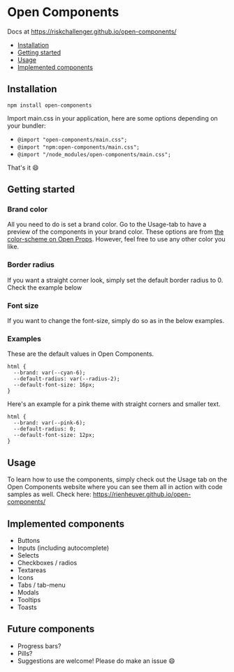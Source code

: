 # Open Components

Docs at https://riskchallenger.github.io/open-components/

- [Installation](#installation)
- [Getting started](#getting-started)
- [Usage](#usage)
- [Implemented components](#implemented-components)

## Installation

`npm install open-components`

Import main.css in your application, here are some options depending on your bundler:

- `@import "open-components/main.css";`
- `@import "npm:open-components/main.css";`
- `@import "/node_modules/open-components/main.css";`

That's it 😄

## Getting started

### Brand color

All you need to do is set a brand color. Go to the Usage-tab to have a preview of the components in your brand color. These options are from
[the color-scheme on Open Props](https://open-props.style/#colors). However, feel free to use any other color you like.

### Border radius

If you want a straight corner look, simply set the default border radius to 0. Check the example below

### Font size

If you want to change the font-size, simply do so as in the below examples.

### Examples

These are the default values in Open Components.

```
html {
  --brand: var(--cyan-6);
  --default-radius: var(--radius-2);
  --default-font-size: 16px;
}
```

Here's an example for a pink theme with straight corners and smaller text.

```
html {
  --brand: var(--pink-6);
  --default-radius: 0;
  --default-font-size: 12px;
}
```

## Usage

To learn how to use the components, simply check out the Usage tab on the Open Components website where you can see them all in action with code samples as well. Check here: https://rienheuver.github.io/open-components/

## Implemented components

- Buttons
- Inputs (including autocomplete)
- Selects
- Checkboxes / radios
- Textareas
- Icons
- Tabs / tab-menu
- Modals
- Tooltips
- Toasts

## Future components

- Progress bars?
- Pills?
- Suggestions are welcome! Please do make an issue 😄
